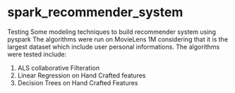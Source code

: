 # spark_recommender_system
Testing Some modeling techniques to build recommender system using pyspark
The algorithms were run on MovieLens 1M considering that it is the largest dataset which include user personal informations.
The algorithms were tested include: 
1. ALS collaborative Filteration
2. Linear Regression on Hand Crafted features
3. Decision Trees on Hand Crafted Features
